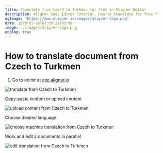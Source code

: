 ```yaml
---
title: Translate from Czech to Turkmen for free in Aligner Editor
description: Aligner Dual Editor Tutorial. How to translate for free from Czech to Turkmen. Aligner is multilingual document management platform. 
ogImage: "https://www.aligner.io/images/aligner-logo.png"
date: 2020-05-06T07:09:21+03:00
image: ../images/aligner-logo.png
onBlog: true
---
```


# How to translate document from Czech to Turkmen

1. Go to editor at [app.aligner.io](https://app.aligner.io "Aligner App web page")

![translate from Czech to Turkmen](../aligner-blank-editor.png "translate from Czech to Turkmen")

Copy-paste content or upload content

![upload content from Czech to Turkmen](../aligner-uploaded-document.png "upload content from Czech to Turkmen")

Choose desired language

![choose machine translation from Czech to Turkmen](../aligner-language-dropdown.png "choose machine translation from Czech to Turkmen")

Work and edit 2 documents in parallel

![edit translation from Czech to Turkmen](../aligner-double-sitded-editor.png "edit translation from Czech to Turkmen")

